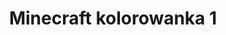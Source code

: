 ---
title: Minecraft kolorowanka 1
description: Kolorowanka Minecraft - wariant 1
canonical: /gry/minecraft
variant_of: minecraft
tags:
- gry
- minecraft
---